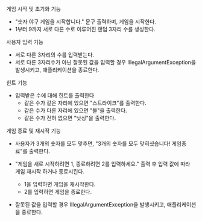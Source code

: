 게임 시작 및 초기화 기능
- "숫자 야구 게임을 시작합니다." 문구 출력하며, 게임을 시작한다.
- 1부터 9까지 서로 다른 수로 이루어진 랜덤 3자리 수를 생성한다.

사용자 입력 기능
- 서로 다른 3자리의 수를 입력받는다.
- 서로 다른 3자리수가 아닌 잘못된 값을 입력할 경우 IllegalArgumentException을 발생시키고,
  애플리케이션을 종료한다.

힌트 기능
- 입력받은 수에 대해 힌트를 출력한다
    - 같은 수가 같은 자리에 있으면 "스트라이크"를 출력한다.
    - 같은 수가 다른 자리에 있으면 "볼"을 출력한다.
    - 같은 수가 전혀 없으면 "낫싱"을 출력한다.

게임 종료 및 재시작 기능
- 사용자가 3개의 숫자를 모두 맞추면, "3개의 숫자를 모두 맞히셨습니다! 게임종료"를 출력한다.

- "게임을 새로 시작하려면 1, 종료하려면 2를 입력하세요." 출력 후 입력 값에 따라 게임 재시작 하거나 종료시킨다.
    - 1을 입력하면 게임을 재시작한다.
    - 2를 입력하면 게임을 종료한다.
- 잘못된 값을 입력할 경우 IllegalArgumentException을 발생시키고, 애플리케이션을 종료한다.